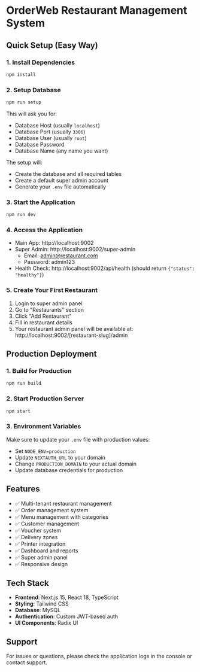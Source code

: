 # OrderWeb Restaurant Management System

## Quick Setup (Easy Way)

### 1. Install Dependencies
```bash
npm install
```

### 2. Setup Database
```bash
npm run setup
```

This will ask you for:
- Database Host (usually `localhost`)
- Database Port (usually `3306`)
- Database User (usually `root`)
- Database Password
- Database Name (any name you want)

The setup will:
- Create the database and all required tables
- Create a default super admin account
- Generate your `.env` file automatically

### 3. Start the Application
```bash
npm run dev
```

### 4. Access the Application
- Main App: http://localhost:9002
- Super Admin: http://localhost:9002/super-admin
  - Email: admin@restaurant.com
  - Password: admin123
- Health Check: http://localhost:9002/api/health (should return `{"status": "healthy"}`)

### 5. Create Your First Restaurant
1. Login to super admin panel
2. Go to "Restaurants" section
3. Click "Add Restaurant"
4. Fill in restaurant details
5. Your restaurant admin panel will be available at: http://localhost:9002/[restaurant-slug]/admin

## Production Deployment

### 1. Build for Production
```bash
npm run build
```

### 2. Start Production Server
```bash
npm start
```

### 3. Environment Variables
Make sure to update your `.env` file with production values:
- Set `NODE_ENV=production`
- Update `NEXTAUTH_URL` to your domain
- Change `PRODUCTION_DOMAIN` to your actual domain
- Update database credentials for production

## Features

- ✅ Multi-tenant restaurant management
- ✅ Order management system
- ✅ Menu management with categories
- ✅ Customer management
- ✅ Voucher system
- ✅ Delivery zones
- ✅ Printer integration
- ✅ Dashboard and reports
- ✅ Super admin panel
- ✅ Responsive design

## Tech Stack

- **Frontend**: Next.js 15, React 18, TypeScript
- **Styling**: Tailwind CSS
- **Database**: MySQL
- **Authentication**: Custom JWT-based auth
- **UI Components**: Radix UI

## Support

For issues or questions, please check the application logs in the console or contact support.
